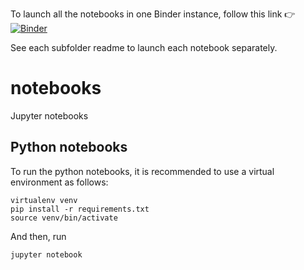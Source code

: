 To launch all the notebooks in one Binder instance, follow this link :point_right: [![Binder](https://mybinder.org/badge_logo.svg)](https://mybinder.org/v2/gh/datacite/notebooks/master)

See each subfolder readme to launch each notebook separately.

# notebooks
Jupyter notebooks

## Python notebooks

To run the python notebooks, it is recommended to use a virtual environment as follows:

```
virtualenv venv
pip install -r requirements.txt
source venv/bin/activate
```

And then, run 

```
jupyter notebook
```
